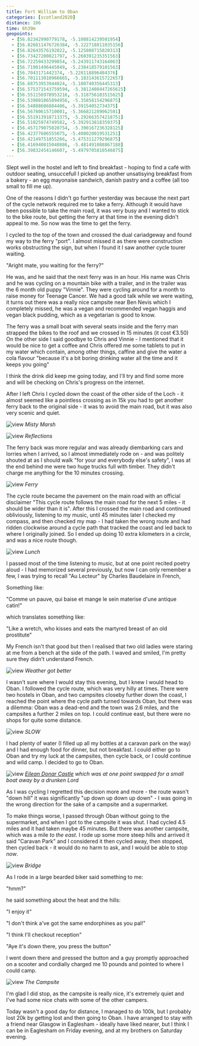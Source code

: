 ```yaml
--- 
title: Fort William to Oban
categories: [scotland2020]
distance: 106
time: 6h39m
geopoints: 
  - [56.82342990779178, -5.108814239501954]
  - [56.826811476726384, -5.122718811035156]
  - [56.82643576192022, -5.125808715820313]
  - [56.73427200821797, -5.260391235351563]
  - [56.72259433299854, -5.243911743164063]
  - [56.71901496445049, -5.238418579101563]
  - [56.7043171442374, -5.228118896484376]
  - [56.701113010966665, -5.183143615722657]
  - [56.68753953944024, -5.180740356445313]
  - [56.575371543759594, -5.3812408447265625]
  - [56.551156978953216, -5.318756103515625]
  - [56.539801065894956, -5.35858154296875]
  - [56.54888606884406, -5.39154052734375]
  - [56.56780615710001, -5.366821289062501]
  - [56.551913918713375, -5.292663574218751]
  - [56.51025974749582, -5.392913818359375]
  - [56.457179075020754, -5.390167236328125]
  - [56.42377606555075, -5.408020019531251]
  - [56.42149751855266, -5.475311279296875]
  - [56.416940015040886, -5.481491088867188]
  - [56.39832454146607, -5.4979705810546875]
---
```


Slept well in the hostel and left to find breakfast - hoping to find a café
with outdoor seating, unsuccefull I picked up another unsatisying breakfast
from a bakery - an egg mayonaise sandwich, danish pastry and a coffee (all too
small to fill me up).

One of the reasons I didn't go further yesterday was because the next part of
the cycle network required me to take a ferry. Although it would have been
possible to take the main road, it was very busy and I wanted to stick to the
bike route, but getting the ferry at that time in the evening didn't appeal to
me. So now was the time to get the ferry.

I cycled to the top of the town and crossed the dual cariadgeway and found my
way to the ferry "port". I almost missed it as there were construction works
obstructing the sign, but when I found it I saw another cycle tourer waiting.

"Aright mate, you waiting for the ferry?"

He was, and he said that the next ferry was in an hour. His name was Chris and
he was cycling on a mountain bike with a trailer, and in the trailer was the
6 month old puppy "Vinnie". They were cycling around for a month to raise
money for Teenage Cancer. We had a good talk while we were waiting, it turns
out there was a really nice campsite near Ben Nevis which I completely missed,
he was a vegan and recommended vegan haggis and vegan black pudding, which as
a vegetarian is good to know.

The ferry was a small boat with several seats inside and the ferry man
strapped the bikes to the roof and we crossed in 15 minutes (it cost €3.50)
On the other side I said goodbye to Chris and Vinnie - I mentioned that it
would be nice to get a coffee and Chris offered me some tablets to put in my
water which contain, among other things, caffine and give the water a cola
flavour "because it's a bit boring drinking water all the time and it keeps
you going"

I think the drink did keep me going today, and I'll try and find some more
and will be checking on Chris's progress on the internet.

After I left Chris I cycled down the coast of the other side of the Loch - it
almost seemed like a pointless crossing as in 15k you had to get another ferry
back to the original side - it was to avoid the main road, but it was also
very scenic and quiet.

![view](/images/scotland/2020-08-12-1.jpg)
_Misty Marsh_

![view](/images/scotland/2020-08-12-2.jpg)
_Reflections_

The ferry back was more regular and was already diembarking cars and lorries
when I arrived, so I almost immediately rode on - and was politely shouted at
as I should walk "for your and everybody else's safety", I was at the end
behind me were two huge trucks full with timber. They didn't charge me
anything for the 10 minutes crossing.

![view](/images/scotland/2020-08-12-3.jpg)
_Ferry_

The cycle route became the pavement on the main road with an official
disclaimer "This cycle route follows the main road for the next 5 miles - it
should be wider than it is". After this I crossed the main road and continued
obliviously, listening to my music, until 45 minutes later I checked my compass,
and then checked my map - I had taken the wrong route and had ridden clockwise
around a cycle path that tracked the coast and led back to where I originally
joined. So I ended up doing 10 extra kilometers in a circle, and was a nice
route though.

![view](/images/scotland/2020-08-12-4.jpg)
_Lunch_

I passed most of the time listening to music, but at one point recited poetry
aloud - I had memorized several previously, but now I can only remember a few,
I was trying to recall "Au Lecteur" by Charles Baudelaire in French, 

Something like: 

"Comme un pauve, qui baise et mange le sein materise d'une antique catin!"

which translates something like:

"Like a wretch, who kisses and eats the martyred breast of an old
prostitute"

My French isn't that good but then I realised that two old ladies were staring
at me from a bench at the side of the path. I waved and smiled, I'm pretty
sure they didn't understand French.

![view](/images/scotland/2020-08-12-5.jpg)
_Weather got better_


I wasn't sure where I would stay this evening, but I knew I would head to
Oban. I followed the cycle route, which was very hilly at times. There were
two hostels in Oban, and two campsites closeby further down the coast, I
reached the point where the cycle path turned towards Oban, but there was a
dilemma: Oban was a dead-end and the town was 2.6 miles, and the campsites a
further 2 miles on top. I could continue east, but there were no shops for
quite some distance.

![view](/images/scotland/2020-08-12-6.jpg)
_SLOW_


I had plenty of water (I filled up all my bottles at a caravan park on the
way) and I had enough food for dinner, but not breakfast. I could either go to
Oban and try my luck at the campsites, then cycle back, or I could continue
and wild camp. I decided to go to Oban.

![view](/images/scotland/2020-08-12-7.jpg)
_[Eilean Donar Castle](https://en.wikipedia.org/wiki/Eilean_Donan#Origins_of_the_castle) which was at one point swapped for a small boat away by a drunken Lord_

As I was cycling I regretted this decision more and more - the route wasn't
"down hill" it was significantly "up down up down up down" - I was going in
the wrong direction for the sake of a campsite and a supermarket.

To make things worse, I passed through Oban without going to the supermarket,
and when I got to the campsite it was shut. I had cycled 4.5 miles and it had
taken maybe 45 minutes. But there was another campsite, which was a mile
_to the east_. I rode up some more steep hills and arrived it said "Caravan
Park" and I considered it then cycled away, then stopped, then cycled back -
it would do no harm to ask, and I would be able to stop _now_.

![view](/images/scotland/2020-08-12-8.jpg)
_Bridge_

As I rode in a large bearded biker said something to me:

"hmm?"

he said something about the heat and the hills:

"I enjoy it"

"I don't think a've got the same endorphines as you pal!"

"I think I'll checkout reception"

"Aye it's down there, you press the button"

I went down there and pressed the button and a guy promptly approached on a
scooter and cordially charged me 10 pounds and pointed to where I could camp.

![view](/images/scotland/2020-08-12-9.jpg)
_The Campsite_

I'm glad I did stop, as the campsite is really nice, it's extremely quiet and
I've had some nice chats with some of the other campers.

Today wasn't a good day for distance, I managed to do 100k, but I probably
lost 20k by getting lost and then going to Oban. I have arranged to stay with
a friend near Glasgow in Eaglesham - ideally have liked nearer, but I think I
can be in Eaglesham on Friday evening, and at my brothers on Saturday evening.


